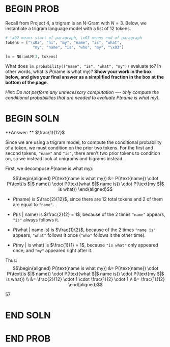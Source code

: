 # BEGIN PROB

Recall from Project 4, a trigram is an N-Gram with $N=3$. Below, we
instantiate a trigram language model with a list of 12 tokens.

```py
# \x02 means start of paragraph, \x03 means end of paragraph
tokens = ["\x02", "hi", "my", "name", "is", "what", 
            "my", "name", "is", "who", "my", "\x03"]

lm = NGramLM(3, tokens)
```

What does `lm.probability(("name", "is", "what", "my"))` evaluate to? In
other words, what is $P(\text{name is what my})$? **Show your work in
the box below, and give your final answer as a simplified fraction in
the box at the bottom of the page.**

*Hint: Do not perform any unnecessary computation --- only compute the
conditional probabilities that are needed to evaluate
$P(\text{name is what my})$.*

# BEGIN SOLN

**Answer: ** $\frac{1}{12}$

Since we are using a trigram model, to compute the conditional
probability of a token, we must condition on the prior two tokens. For
the first and second tokens, `"name"` and `"is"`, there aren't two prior
tokens to condition on, so we instead look at unigrams and bigrams
instead.

First, we decompose $P(\text{name is what my})$:

$$\begin{aligned}
P(\text{name is what my}) &= P(\text{name}) \cdot P(\text{is $|$ name}) \cdot P(\text{what $|$ name is}) \cdot P(\text{my $|$ is what}) \end{aligned}$$

-   $P(\text{name})$ is $\frac{2}{12}$, since there are 12 total tokens
    and 2 of them are equal to `"name"`.

-   $P(\text{is $|$ name})$ is $\frac{2}{2} = 1$, because of the 2 times
    `"name"` appears, `"is"` always follows it.

-   $P(\text{what $|$ name is})$ is $\frac{1}{2}$, because of the 2
    times `"name is"` appears, `"what"` follows it once (`"who"` follows
    it the other time).

-   $P(\text{my $|$ is what})$ is $\frac{1}{1} = 1$, because `"is what"`
    only appeared once, and `"my"` appeared right after it.

Thus: $$\begin{aligned}
P(\text{name is what my}) &= P(\text{name}) \cdot P(\text{is $|$ name}) \cdot P(\text{what $|$ name is}) \cdot P(\text{my $|$ is what}) \\ &= \frac{2}{12} \cdot 1 \cdot \frac{1}{2} \cdot 1 \\ &= \frac{1}{12}  \end{aligned}$$

<average>57</average>

# END SOLN

# END PROB